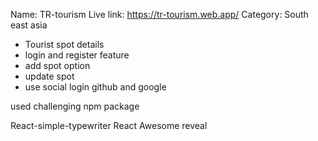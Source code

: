 Name: TR-tourism
Live link: https://tr-tourism.web.app/
Category: South east asia

- Tourist spot details
- login and register feature
- add spot option
- update spot
- use social login github and google

used challenging npm package

React-simple-typewriter
React Awesome reveal
